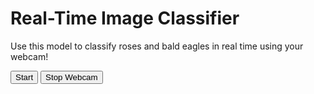 <!DOCTYPE html>
<html>

<head>
  <meta charset="utf-8">
  <meta name="viewport" content="width=device-width">
  <title>My Project</title>
  <link href="CSS/style.css" rel="stylesheet" type="text/css" />
</head>

<body>
    <!--Title-->
    <h1>Real-Time Image Classifier</h1>
    <!--Description-->
    <p>Use this model to classify roses and bald eagles in real time using your webcam!</p>
    <!--Buttons-->
    <button type="button" aria-label="Start Webcam" onclick="init()">Start</button>
    <button type="button" aria-label="Stop Webcam" onclick="stopWebcam()">Stop Webcam</button>
    <!--Containers-->
    <div id="webcam-container"></div>
    <div id="label-container"></div>
    <!--Loading Indicator-->
    <div id="loading-indicator" style="display:none;">
        <p>Loading model... Please wait.</p>
    </div>
    <!--TensorFlow and Teachable Machine Libraries-->
    <script src="https://cdn.jsdelivr.net/npm/@tensorflow/tfjs@latest/dist/tf.min.js"></script>
    <script src="https://cdn.jsdelivr.net/npm/@teachablemachine/image@latest/dist/teachablemachine-image.min.js"></script>
    <!--JavaScript Code-->
    <script type="text/javascript">
        // More API functions here:
        // https://github.com/googlecreativelab/teachablemachine-community/tree/master/libraries/image
    
        // the link to your model provided by Teachable Machine export panel
        const URL = "https://teachablemachine.withgoogle.com/models/hWydacN-x/";
    
        let model, webcam, labelContainer, maxPredictions;
    
        // Load the image model and setup the webcam
        async function init() {
            const loadingIndicator = document.getElementById("loading-indicator");
            loadingIndicator.style.display = "block";
            const modelURL = URL + "model.json";
            const metadataURL = URL + "metadata.json";
            
            try{
            // load the model and metadata
            // Refer to tmImage.loadFromFiles() in the API to support files from a file picker
            // or files from your local hard drive
            // Note: the pose library adds "tmImage" object to your window (window.tmImage)
            model = await tmImage.load(modelURL, metadataURL);
            maxPredictions = model.getTotalClasses();
    
            // Convenience function to setup a webcam
            const flip = true; // whether to flip the webcam
            webcam = new tmImage.Webcam(400, 400, flip); // Increased sixe for better visibility
            await webcam.setup(); // request access to the webcam
            await webcam.play();
            window.requestAnimationFrame(loop);
    
            // append elements to the DOM
            document.getElementById("webcam-container").appendChild(webcam.canvas);
            labelContainer = document.getElementById("label-container");
            for (let i = 0; i < maxPredictions; i++) { // and class labels
                labelContainer.appendChild(document.createElement("div"));
            }
        }  catch (error) {
            console.error("Webcam setup failed:", error);
            alert("Failed to access webcam. Please check your permissions.");
        } finally {
            loadingIndicator.style.display = "none";
        }
    }
        async function loop() {
            webcam.update(); // update the webcam frame
            await predict();
            window.requestAnimationFrame(loop);
        }
    
        // run the webcam image through the image model
        async function predict() {
            // predict can take in an image, video or canvas html element
            const prediction = await model.predict(webcam.canvas);
            for (let i = 0; i < maxPredictions; i++) {
                const classPrediction =
                    prediction[i].className + ": " + prediction[i].probability.toFixed(2);
                labelContainer.childNodes[i].innerHTML = classPrediction;
            }
        }
        function stopWebcam(){
            if (webcam){
                webcam.stop();
                alert("Webcam has been stopped.");
                document.getElementById("webcam-container").innerHTML="";//Clears webcam canvas when camera has been stopped 
            }
        } //For Bonus Marks!!!!!!!!

    </script>
 <script src="myscripts.js"></script>
  
</body>
  

</html>
